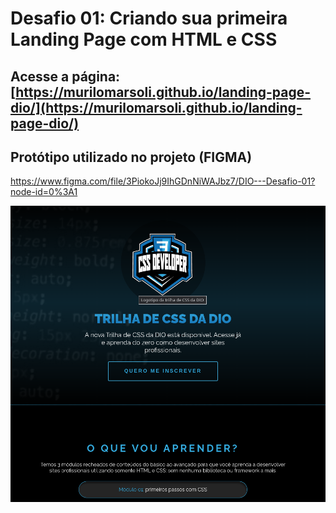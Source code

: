 # Desafio 01: Criando sua primeira Landing Page com HTML e CSS

## Acesse a página: [https://murilomarsoli.github.io/landing-page-dio/](https://murilomarsoli.github.io/landing-page-dio/)

## Protótipo utilizado no projeto (FIGMA)

<https://www.figma.com/file/3PiokoJj9IhGDnNiWAJbz7/DIO---Desafio-01?node-id=0%3A1>

![Desafio 01 CSS](desafio-proj01.png)
